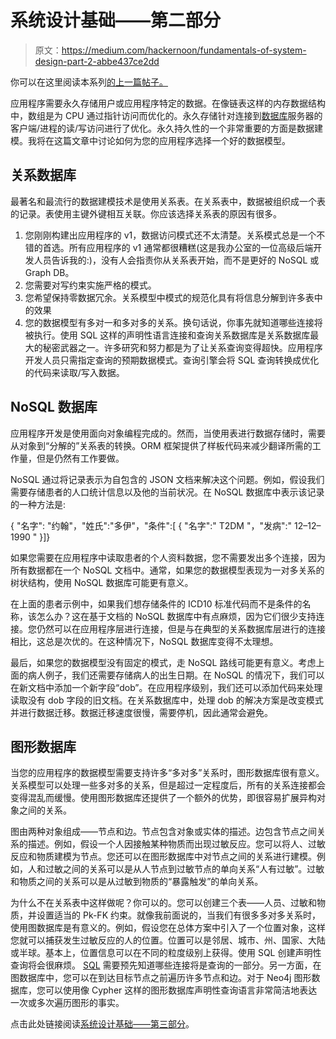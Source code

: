 # 系统设计基础——第二部分

> 原文：<https://medium.com/hackernoon/fundamentals-of-system-design-part-2-abbe437ce2dd>

你可以在这里阅读本系列[的上一篇帖子。](https://hackernoon.com/fundamentals-of-system-design-part-1-c87b1d2bfd31)

应用程序需要永久存储用户或应用程序特定的数据。在像链表这样的内存数据结构中，数组是为 CPU 通过指针访问而优化的。永久存储针对连接到[数据库](https://hackernoon.com/tagged/database)服务器的客户端/进程的读/写访问进行了优化。永久持久性的一个非常重要的方面是数据建模。我将在这篇文章中讨论如何为您的应用程序选择一个好的数据模型。

## 关系数据库

最著名和最流行的数据建模技术是使用关系表。在关系表中，数据被组织成一个表的记录。表使用主键外键相互关联。你应该选择关系表的原因有很多。

1.  您刚刚构建出应用程序的 v1，数据访问模式还不太清楚。关系模式总是一个不错的首选。所有应用程序的 v1 通常都很糟糕(这是我办公室的一位高级后端开发人员告诉我的:)，没有人会指责你从关系表开始，而不是更好的 NoSQL 或 Graph DB。
2.  您需要对写约束实施严格的模式。
3.  您希望保持零数据冗余。关系模型中模式的规范化具有将信息分解到许多表中的效果
4.  您的数据模型有多对一和多对多的关系。换句话说，你事先就知道哪些连接将被执行。使用 SQL 这样的声明性语言连接和查询关系数据库是关系数据库最大的秘密武器之一。许多研究和努力都是为了让关系查询变得超快。应用程序开发人员只需指定查询的预期数据模式。查询引擎会将 SQL 查询转换成优化的代码来读取/写入数据。

## NoSQL 数据库

应用程序开发是使用面向对象编程完成的。然而，当使用表进行数据存储时，需要从对象到“分解的”关系表的转换。ORM 框架提供了样板代码来减少翻译所需的工作量，但是仍然有工作要做。

NoSQL 通过将记录表示为自包含的 JSON 文档来解决这个问题。例如，假设我们需要存储患者的人口统计信息以及他的当前状况。在 NoSQL 数据库中表示该记录的一种方法是:

{ "名字": "约翰"，"姓氏":"多伊"，"条件":[ { "名字":" T2DM "，"发病":" 12–12–1990 " }]}

如果您需要在应用程序中读取患者的个人资料数据，您不需要发出多个连接，因为所有数据都在一个 NoSQL 文档中。通常，如果您的数据模型表现为一对多关系的树状结构，使用 NoSQL 数据库可能更有意义。

在上面的患者示例中，如果我们想存储条件的 ICD10 标准代码而不是条件的名称，该怎么办？这在基于文档的 NoSQL 数据库中有点麻烦，因为它们很少支持连接。您仍然可以在应用程序层进行连接，但是与在典型的关系数据库层进行的连接相比，这总是次优的。在这种情况下，NoSQL 数据库变得不太理想。

最后，如果您的数据模型没有固定的模式，走 NoSQL 路线可能更有意义。考虑上面的病人例子，我们还需要存储病人的出生日期。在 NoSQL 的情况下，我们可以在新文档中添加一个新字段“dob”。在应用程序级别，我们还可以添加代码来处理读取没有 dob 字段的旧文档。在关系数据库中，处理 dob 的解决方案是改变模式并进行数据迁移。数据迁移速度很慢，需要停机，因此通常会避免。

## 图形数据库

当您的应用程序的数据模型需要支持许多“多对多”关系时，图形数据库很有意义。关系模型可以处理一些多对多的关系，但是超过一定程度后，所有的关系连接都会变得混乱而缓慢。使用图形数据库还提供了一个额外的优势，即很容易扩展异构对象之间的关系。

图由两种对象组成——节点和边。节点包含对象或实体的描述。边包含节点之间关系的描述。例如，假设一个人因接触某种物质而出现过敏反应。您可以将人、过敏反应和物质建模为节点。您还可以在图形数据库中对节点之间的关系进行建模。例如，人和过敏之间的关系可以是从人节点到过敏节点的单向关系“人有过敏”。过敏和物质之间的关系可以是从过敏到物质的“暴露触发”的单向关系。

为什么不在关系表中这样做呢？你可以的。您可以创建三个表——人员、过敏和物质，并设置适当的 Pk-FK 约束。就像我前面说的，当我们有很多多对多关系时，使用图数据库是有意义的。例如，假设您在总体方案中引入了一个位置对象，这样您就可以捕获发生过敏反应的人的位置。位置可以是邻居、城市、州、国家、大陆或半球。基本上，位置信息可以在不同的粒度级别上获得。使用 SQL 创建声明性查询将会很麻烦。 [SQL](https://hackernoon.com/tagged/sql) 需要预先知道哪些连接将是查询的一部分。另一方面，在图数据库中，您可以在到达目标节点之前遍历许多节点和边。对于 Neo4j 图形数据库，您可以使用像 Cypher 这样的图形数据库声明性查询语言非常简洁地表达一次或多次遍历图形的事实。

点击此处链接阅读[系统设计基础——第三部分](/@v_aparimit/fundamentals-of-system-design-part-3-8da61773a631)。
